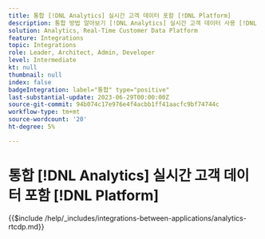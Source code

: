 ```yaml
---
title: 통합 [!DNL Analytics] 실시간 고객 데이터 포함 [!DNL Platform]
description: 통합 방법 알아보기 [!DNL Analytics] 실시간 고객 데이터 사용 [!DNL Platform].
solution: Analytics, Real-Time Customer Data Platform
feature: Integrations
topic: Integrations
role: Leader, Architect, Admin, Developer
level: Intermediate
kt: null
thumbnail: null
index: false
badgeIntegration: label="통합" type="positive"
last-substantial-update: 2023-06-29T00:00:00Z
source-git-commit: 94b074c17e976e4f4acbb1ff41aacfc9bf74744c
workflow-type: tm+mt
source-wordcount: '20'
ht-degree: 5%

---
```



# 통합 [!DNL Analytics] 실시간 고객 데이터 포함 [!DNL Platform]

{{$include /help/_includes/integrations-between-applications/analytics-rtcdp.md}}
